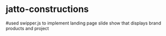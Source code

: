 # jatto-constructions
#used swipper.js to implement landing page slide show that displays brand products and project
